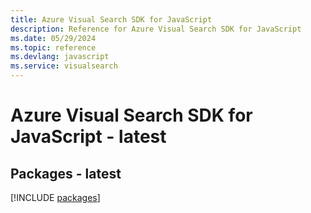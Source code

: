 ```yaml
---
title: Azure Visual Search SDK for JavaScript
description: Reference for Azure Visual Search SDK for JavaScript
ms.date: 05/29/2024
ms.topic: reference
ms.devlang: javascript
ms.service: visualsearch
---
```

# Azure Visual Search SDK for JavaScript - latest
## Packages - latest
[!INCLUDE [packages](visual-search-index.md)]
